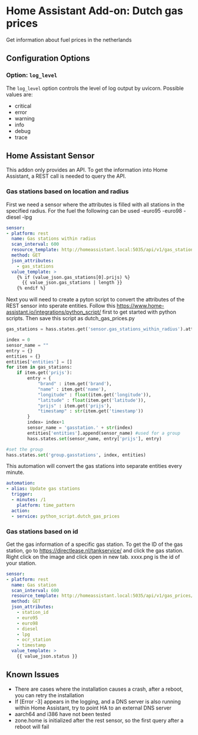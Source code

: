 # Home Assistant Add-on: Dutch gas prices

Get information about fuel prices in the netherlands

## Configuration Options

### Option: `log_level`

The `log_level` option controls the level of log output by uvicorn. Possible values are:

- critical
- error
- warning
- info
- debug
- trace

## Home Assistant Sensor

This addon only provides an API. To get the information into Home Assistant, a REST call is needed to query the API.

### Gas stations based on location and radius

First we need a sensor where the attributes is filled with all stations in the specified radius. For the fuel the following can be used
-euro95
-euro98
-diesel
-lpg

```yaml
sensor:
- platform: rest
  name: Gas stations within radius
  scan_interval: 600
  resource_template: http://homeassistant.local:5035/api/v1/gas_stations/euro95?radius=5&longitude={{ state_attr("zone.home", "longitude") }}&latitude={{ state_attr("zone.home", "latitude") }}
  method: GET
  json_attributes:
    - gas_stations
  value_template: >
    {% if (value_json.gas_stations[0].prijs) %}
      {{ value_json.gas_stations | length }}
    {% endif %}
```

Next you will need to create a pyton script to convert the attributes of the REST sensor into sperate entities. Follow this https://www.home-assistant.io/integrations/python_script/ first to get started with python scripts. Then save this script as dutch_gas_prices.py

```python
gas_stations = hass.states.get('sensor.gas_stations_within_radius').attributes['gas_stations']

index = 0
sensor_name = ""
entry = {}
entities = {}
entities['entities'] = []
for item in gas_stations:
    if item.get('prijs'):
        entry = {
            "brand" : item.get('brand'),
            "name" : item.get('name'),
            "longitude" : float(item.get('longitude')),
            "latitude" : float(item.get('latitude')),
            "prijs" : item.get('prijs'),
            "timestamp" : str(item.get('timestamp'))
        }
        index= index+1
        sensor_name = 'gasstation.' + str(index)
        entities['entities'].append(sensor_name) #used for a group
        hass.states.set(sensor_name, entry['prijs'], entry)

#set the group
hass.states.set('group.gasstations', index, entities)
```

This automation will convert the gas stations into separate entities every minute.

```yaml
automation:
- alias: Update gas stations
  trigger:
  - minutes: /1
    platform: time_pattern
  action:
  - service: python_script.dutch_gas_prices
```

### Gas stations based on id

Get the gas information of a specific gas station. To get the ID of the gas station, go to https://directlease.nl/tankservice/ and click the gas station. Right click on the image and click open in new tab. xxxx.png is the id of your station.

```yaml
sensor:
- platform: rest
  name: Gas station
  scan_interval: 600
  resource_template: http://homeassistant.local:5035/api/v1/gas_prices/0000
  method: GET
  json_attributes:
    - station_id
    - euro95
    - euro98
    - diesel
    - lpg
    - ocr_station
    - timestamp
  value_template: >
    {{ value_json.status }}
```

## Known Issues

- There are cases where the installation causes a crash, after a reboot, you can retry the installation
- If [Error -3] appears in the logging, and a DNS server is also running within Home Assistant, try to point HA to an external DNS server
- aarch64 and i386 have not been tested
- zone.home is initialized after the rest sensor, so the first query after a reboot will fail